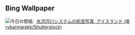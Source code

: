 ## Bing Wallpaper
![](https://www.bing.com/th?id=OHR.GlacialRivers_JA-JP1694776093_UHD.jpg&w=1000)今日の壁紙: &nbsp;[氷河河川システムの航空写真, アイスランド (© rybarmarekk/Shutterstock)](https://www.bing.com/th?id=OHR.GlacialRivers_JA-JP1694776093_UHD.jpg)
<br><br/>
